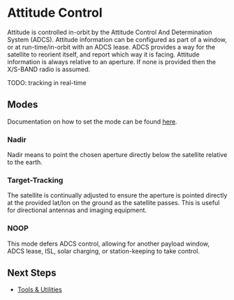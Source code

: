 # Attitude Control

Attitude is controlled in-orbit by the Attitude Control And Determination System (ADCS). Attitude information can be configured as part of a window, or at run-time/in-orbit with an ADCS lease. ADCS provides a way for the satellite to reorient itself, and report which way it is facing. Attitude information is always relative to an aperture. If none is provided then the X/S-BAND radio is assumed.

TODO: tracking in real-time


## Modes

Documentation on how to set the mode can be found [here](https://developers.spire.com/tasking-api-docs/#adcs_config).


### Nadir

Nadir means to point the chosen aperture directly below the satellite relative to the earth.


### Target-Tracking

The satellite is continually adjusted to ensure the aperture is pointed directly at the provided lat/lon on the ground as the satellite passes. This is useful for directional antennas and imaging equipment.


### NOOP

This mode defers ADCS control, allowing for another payload window, ADCS lease, ISL, solar charging, or station-keeping to take control.


## Next Steps

 - [Tools & Utilities](./Utilities.md)
